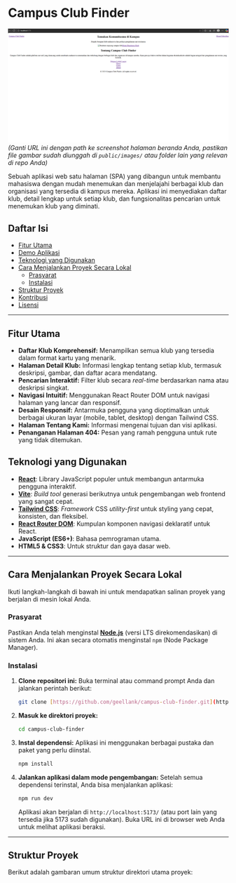 # Campus Club Finder

![Screenshot Halaman Beranda](public/images/homepage.png)
*(Ganti URL ini dengan path ke screenshot halaman beranda Anda, pastikan file gambar sudah diunggah di `public/images/` atau folder lain yang relevan di repo Anda)*

Sebuah aplikasi web satu halaman (SPA) yang dibangun untuk membantu mahasiswa dengan mudah menemukan dan menjelajahi berbagai klub dan organisasi yang tersedia di kampus mereka. Aplikasi ini menyediakan daftar klub, detail lengkap untuk setiap klub, dan fungsionalitas pencarian untuk menemukan klub yang diminati.

## Daftar Isi

- [Fitur Utama](#fitur-utama)
- [Demo Aplikasi](#demo-aplikasi)
- [Teknologi yang Digunakan](#teknologi-yang-digunakan)
- [Cara Menjalankan Proyek Secara Lokal](#cara-menjalankan-proyek-secara-lokal)
  - [Prasyarat](#prasyarat)
  - [Instalasi](#instalasi)
- [Struktur Proyek](#struktur-proyek)
- [Kontribusi](#kontribusi)
- [Lisensi](#lisensi)

---

## Fitur Utama

* **Daftar Klub Komprehensif:** Menampilkan semua klub yang tersedia dalam format kartu yang menarik.
* **Halaman Detail Klub:** Informasi lengkap tentang setiap klub, termasuk deskripsi, gambar, dan daftar acara mendatang.
* **Pencarian Interaktif:** Filter klub secara *real-time* berdasarkan nama atau deskripsi singkat.
* **Navigasi Intuitif:** Menggunakan React Router DOM untuk navigasi halaman yang lancar dan responsif.
* **Desain Responsif:** Antarmuka pengguna yang dioptimalkan untuk berbagai ukuran layar (mobile, tablet, desktop) dengan Tailwind CSS.
* **Halaman Tentang Kami:** Informasi mengenai tujuan dan visi aplikasi.
* **Penanganan Halaman 404:** Pesan yang ramah pengguna untuk rute yang tidak ditemukan.


## Teknologi yang Digunakan

* **[React](https://react.dev/)**: Library JavaScript populer untuk membangun antarmuka pengguna interaktif.
* **[Vite](https://vitejs.dev/)**: *Build tool* generasi berikutnya untuk pengembangan web frontend yang sangat cepat.
* **[Tailwind CSS](https://tailwindcss.com/)**: *Framework* CSS *utility-first* untuk styling yang cepat, konsisten, dan fleksibel.
* **[React Router DOM](https://reactrouter.com/en/main)**: Kumpulan komponen navigasi deklaratif untuk React.
* **JavaScript (ES6+)**: Bahasa pemrograman utama.
* **HTML5 & CSS3**: Untuk struktur dan gaya dasar web.

---

## Cara Menjalankan Proyek Secara Lokal

Ikuti langkah-langkah di bawah ini untuk mendapatkan salinan proyek yang berjalan di mesin lokal Anda.

### Prasyarat

Pastikan Anda telah menginstal **[Node.js](https://nodejs.org/)** (versi LTS direkomendasikan) di sistem Anda. Ini akan secara otomatis menginstal `npm` (Node Package Manager).

### Instalasi

1.  **Clone repositori ini:**
    Buka terminal atau command prompt Anda dan jalankan perintah berikut:
    ```bash
    git clone [https://github.com/geellank/campus-club-finder.git](https://github.com/geellank/campus-club-finder.git)
    ```

2.  **Masuk ke direktori proyek:**
    ```bash
    cd campus-club-finder
    ```

3.  **Instal dependensi:**
    Aplikasi ini menggunakan berbagai pustaka dan paket yang perlu diinstal.
    ```bash
    npm install
    ```

4.  **Jalankan aplikasi dalam mode pengembangan:**
    Setelah semua dependensi terinstal, Anda bisa menjalankan aplikasi:
    ```bash
    npm run dev
    ```
    Aplikasi akan berjalan di `http://localhost:5173/` (atau port lain yang tersedia jika 5173 sudah digunakan). Buka URL ini di browser web Anda untuk melihat aplikasi beraksi.

---

## Struktur Proyek

Berikut adalah gambaran umum struktur direktori utama proyek:
